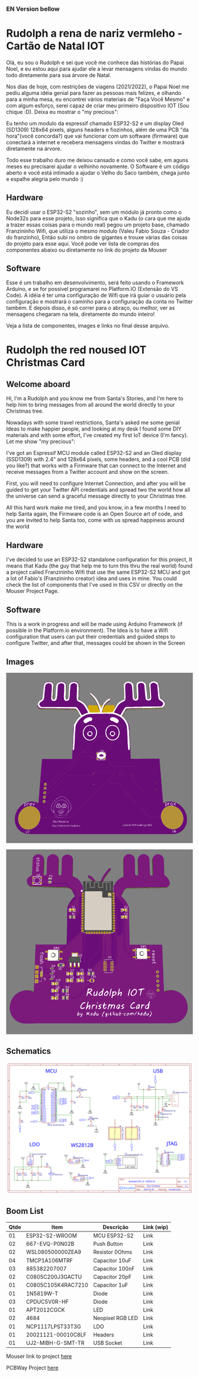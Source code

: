 ### EN Version bellow

# Rudolph a rena de nariz vermleho - Cartão de Natal IOT

Olá, eu sou o Rudolph e sei que você me conhece das histórias do Papai Noel, e eu estou aqui para ajudar ele a levar mensagens vindas do mundo todo diretamente para sua árvore de Natal.

Nos dias de hoje, com restrições de viagens (2021/2022), o Papai Noel me pediu alguma idéia genial para fazer as pessoas mais felizes, e olhando para a minha mesa, eu encontrei vários materiais de "Faça Você Mesmo" e com algum esforço, serei capaz de criar meu primeiro dispositivo IOT (Sou chique :D). Deixa eu mostrar o "my precious":

Eu tenho um modulo da espressif chamado ESP32-S2 e um display Oled (SD1309) 128x64 pixels, alguns headers e fiozinhos, além de uma PCB "da hora"(você concorda?) que vai funcionar com um software (firmware) que conectará a internet e recebera mensagens vindas do Twitter e mostrará diretamente na árvore.

Todo esse trabalho duro me deixou cansado e como você sabe, em aguns meses eu precisarei ajudar o velhinho novamente. O Software é um código aberto e você está intimado a ajudar o Velho do Saco também, chega junto e espalhe alegria pelo mundo :)

## Hardware

Eu decidi usar o ESP32-S2 "sozinho", sem um módulo já pronto como o Node32s para esse projeto, Isso significa que o Kadu (o cara que me ajuda a trazer essas coisas para o mundo real) pegou um projeto base, chamado Franzininho Wifi, que utiliza o mesmo modulo (Valeu Fabio Souza - Criador do franzinho), Então subi no ombro de gigantes e trouxe várias das coisas do projeto para esse aqui. Você pode ver  lista de compras dos componentes abaixo ou diretamente no link do projeto da Mouser

## Software

Esse é um trabalho em desenvolvimento, será feito usando o Framework Arduino, e se for possivel programarei no Platform.IO (Extensão do VS Code). A idéia é ter uma configuração de Wifi que irá guiar o usuário pela configuração e mostrará o caminho para a configuração da conta no Twitter também. E depois disso, é só correr para o abraço, ou melhor, ver as mensagens chegaram na tela, diretamente do mundo inteiro!

Veja a lista de componentes, images e links no final desse arquivo.


# Rudolph the red noused IOT Christmas Card

## Welcome aboard


Hi, I'm a Rudolph and you know me from Santa's Stories, and I'm here to help him to bring messages from all around the world directly to your Christmas tree.

Nowadays with some travel restrictions, Santa's asked me some genial Ideas to make happier people, and looking at my desk I found some DIY materials and with some effort, I've created my first IoT device (I'm fancy). Let me show "my precious":

I've got an Espressif MCU module called ESP32-S2 and an Oled display (SSD1309) with 2.4" and 128x64 pixels, some headers, and a cool PCB (did you like?)  that works with a Firmware that can connect to the Internet and receive messages from a Twitter account and show on the screen.

First, you will need to configure Internet Connection, and after you will be guided to get your Twitter API credentials and spread two the world how all the universe can send a graceful message directly to your Christmas tree.


All this hard work make me tired, and you know, in a few months I need to help Santa again, the Firmware code is an Open Source art of code, and you are invited to help Santa too, come with us spread happiness around the world

## Hardware


I've decided to use an ESP32-S2 standalone configuration for this project, It means that Kadu (the guy that help me to turn this thru the real world) found a project called Franzininho Wifi that use the same ESP32-S2 MCU and got a lot of Fabio's (Franzininho creator) idea and uses in mine. You could check the list of components that I've used in this CSV or directly on the Mouser Project Page.


## Software


This is a work in progress and will be made using Arduino Framework (if possible in the Platform.io environment). The Idea is to have a Wifi configuration that users can put their credentials and guided steps to configure Twitter, and after that, messages could be shown in the Screen

## Images

![Front](docs/images/pcbfront.png "Front")

![Back](docs/images/pcbback.png "Back")


## Schematics

![Schematics](docs/images/schematics_v2.svg "Schematics")

## Boom List

| Qtde| Item              | Descrição       | Link (wip)
| --- | ---               | ---             | ---
| 01  | ESP32-S2-WROOM    | MCU ESP32-S2    | Link
| 02  | 667-EVQ-P0N02B    | Push Button     | Link
| 02  | WSL080500000ZEA9  | Resistor 0Ohms  | Link
| 04  | TMCP1A106MTRF     | Capacitor 10uF  | Link
| 03  | 885382207007      | Capacitor 100nF | Link
| 02  | C0805C200J3GACTU  | Capacitor 20pF  | Link
| 01  | C0805C105K4RAC7210| Capacitor 1uF   | Link
| 01  | 1N5819W-T         | Diode           | Link
| 03  | CPDUC5V0R-HF      | Diode           | Link
| 01  | APT2012CGCK       | LED             | Link
| 02  | 4684              | Neopixel RGB LED| Link
| 01  | NCP1117LPST33T3G  | LDO             | Link
| 01  | 20021121-00010C8LF| Headers         | Link
| 01  | UJ2-MIBH-G-SMT-TR | USB Socket      | Link

Mouser link to project [here](https://www.mouser.com/ProjectManager/ProjectDetail.aspx?AccessID=f3c79484f0)

PCBWay Project [here](https://www.pcbway.com/project/shareproject/Rudolph_the_Red_Christmas_IOT_Card_fdf2904b.html)
